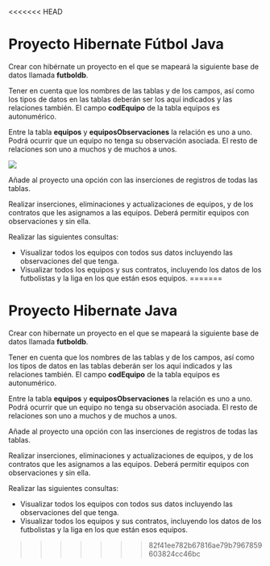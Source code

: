 <<<<<<< HEAD
# Proyecto Hibernate Fútbol Java

Crear con hibérnate un proyecto en el que se mapeará la siguiente base de datos llamada **futboldb**.

Tener en cuenta que los nombres de las tablas y de los campos, así como los tipos de datos en las tablas deberán ser los aquí indicados y las relaciones también. El campo **codEquipo** de la tabla equipos es autonumérico.

Entre la tabla **equipos** y **equiposObservaciones** la relación es uno a uno. Podrá ocurrir que un equipo no tenga su observación asociada. El resto de relaciones son uno a muchos y de muchos a unos.

![](C:\Users\Ayoze\eclipse-workspace\Proyecto_HibernateJava\docs\images\diagrama.png)

Añade al proyecto una opción con las inserciones de registros de todas las tablas.

Realizar inserciones, eliminaciones y actualizaciones de equipos, y de los contratos que les asignamos a las equipos. Deberá permitir equipos con observaciones y sin ella.

Realizar las siguientes consultas:

- Visualizar todos los equipos con todos sus datos incluyendo las observaciones del que tenga.
- Visualizar todos los equipos y sus contratos, incluyendo los datos de los futbolistas y la liga en los que están esos equipos.
=======
# Proyecto Hibernate Java

Crear con hibernate un proyecto en el que se mapeará la siguiente base de datos llamada **futboldb**. 

Tener en cuenta que los nombres de las tablas y de los campos, así como los tipos de datos en las tablas deberán ser los aquí indicados y las relaciones también. El campo **codEquipo** de la tabla equipos es autonumérico. 

Entre la tabla **equipos** y **equiposObservaciones** la relación es uno a uno. Podrá ocurrir que un equipo no tenga su observación asociada. El resto de relaciones son uno a muchos y de muchos a unos.

Añade al proyecto una opción con las inserciones de registros de todas las tablas. 

Realizar inserciones, eliminaciones y actualizaciones de equipos, y de los contratos que les asignamos a las equipos. Deberá permitir equipos con observaciones y sin ella. 

Realizar las siguientes consultas: 

- Visualizar todos los equipos con todos sus datos incluyendo las observaciones del que tenga.
- Visualizar todos los equipos y sus contratos, incluyendo los datos de los futbolistas y la liga en los que están esos equipos.
>>>>>>> 82f41ee782b67816ae79b7967859603824cc46bc
